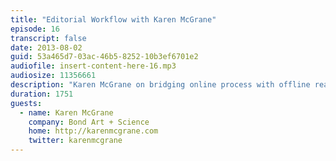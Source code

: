 ```yaml
---
title: "Editorial Workflow with Karen McGrane"
episode: 16
transcript: false
date: 2013-08-02
guid: 53a465d7-03ac-46b5-8252-10b3ef6701e2
audiofile: insert-content-here-16.mp3
audiosize: 11356661
description: "Karen McGrane on bridging online process with offline reality, and the fact that Microsoft Word will never die."
duration: 1751
guests: 
  - name: Karen McGrane
    company: Bond Art + Science
    home: http://karenmcgrane.com
    twitter: karenmcgrane
---
```

